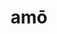 ---
title: amō
meaning: to love/like
ch: [four, mt, mt1thru4, ss, ss1]
pos: verb
inf: amāre
secondppstem: am
infend: āre
conjugation: first
---